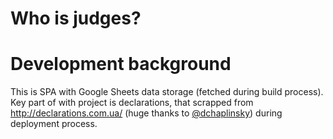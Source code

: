 # Who is judges?

# Development background
This is SPA with Google Sheets data storage (fetched during build process).
Key part of with project is declarations, that scrapped from http://declarations.com.ua/ (huge thanks to [@dchaplinsky](https://github.com/dchaplinsky)) during deployment process.
